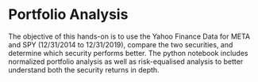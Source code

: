 # Portfolio Analysis

The objective of this hands-on is to use the Yahoo Finance Data for META and SPY (12/31/2014 to 12/31/2019), compare the two securities, and determine which security performs better. The python notebook includes normalized portfolio analysis as well as risk-equalised analysis to better understand both the security returns in depth.
